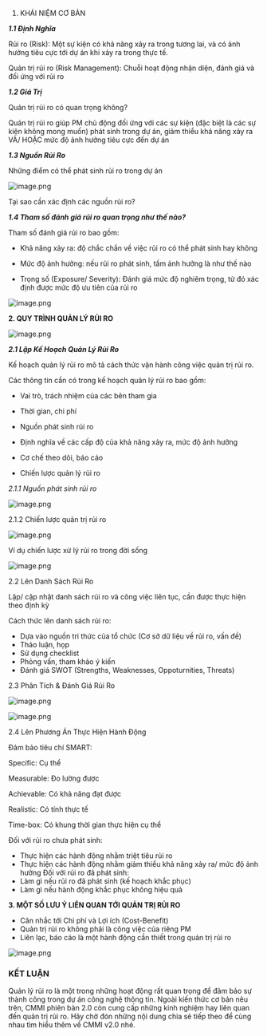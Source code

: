 1. KHÁI NIỆM CƠ BẢN
    
***1.1 Định Nghĩa***

Rủi ro (Risk): Một sự kiện có khả năng xảy ra trong tương lai, và có ảnh hưởng tiêu cực tới dự án khi xảy ra trong thực tế.

Quản trị rủi ro (Risk Management): Chuỗi hoạt động nhận diện, đánh giá và đối ứng với rủi ro
   
***1.2 Giá Trị***

Quản trị rủi ro có quan trọng không?

Quản trị rủi ro giúp PM chủ động đối ứng với các sự kiện (đặc biệt là các sự kiện không mong muốn) phát sinh trong dự án, giảm thiểu khả năng xảy ra VÀ/ HOẶC mức độ ảnh hưởng tiêu cực đến dự án
    
***1.3 Nguồn Rủi Ro***

Những điểm có thể phát sinh rủi ro trong dự án

![image.png](https://images.viblo.asia/6e7cbdb1-9d65-44d4-94b2-86d3dd9271de.png)

Tại sao cần xác định các nguồn rủi ro?
    
***1.4 Tham số đánh giá rủi ro quan trọng như thế nào?***

Tham số đánh giá rủi ro bao gồm:

   * Khả năng xảy ra: độ chắc chắn về việc rủi ro có thể phát sinh hay không
    
   * Mức độ ảnh hưởng: nếu rủi ro phát sinh, tầm ảnh hưởng là như thế nào
    
   * Trọng số (Exposure/ Severity): Đánh giá mức độ nghiêm trọng, từ đó xác định được mức độ ưu tiên của rủi ro
    
   ![image.png](https://images.viblo.asia/db798d1f-6d6f-42f6-a431-527a4465dbf6.png)

**2. QUY TRÌNH QUẢN LÝ RỦI RO**

![image.png](https://images.viblo.asia/6b0652aa-a322-457f-b13c-bab7496f2309.png)

***2.1 Lập Kế Hoạch Quản Lý Rủi Ro***

Kế hoạch quản lý rủi ro mô tả cách thức vận hành công việc quản trị rủi ro.

Các thông tin cần có trong kế hoạch quản lý rủi ro bao gồm:

- Vai trò, trách nhiệm của các bên tham gia

- Thời gian, chi phí

- Nguồn phát sinh rủi ro

- Định nghĩa về các cấp độ của khả năng xảy ra, mức độ ảnh hưởng

- Cơ chế theo dõi, báo cáo

- Chiến lược quản lý rủi ro
                
*2.1.1 Nguồn phát sinh rủi ro*

![image.png](https://images.viblo.asia/6d05879b-94cd-438a-9f0d-ebcd7559db95.png)

2.1.2 Chiến lược quản trị rủi ro 

![image.png](https://images.viblo.asia/c0bfe35b-3884-4b91-9d20-496e61531fc0.png)

Ví dụ chiến lược xử lý rủi ro trong đời sống

![image.png](https://images.viblo.asia/b04ed75f-fb85-4053-a99b-a798f8e73040.png)

2.2 Lên Danh Sách Rủi Ro

Lập/ cập nhật danh sách rủi ro và công việc liên tục, cần được thực hiện theo định kỳ 

Cách thức lên danh sách rủi ro:
- Dựa vào nguồn tri thức của tổ chức (Cơ sở dữ liệu về rủi ro, vấn đề)
- Thảo luận, họp
- Sử dụng checklist
- Phỏng vấn, tham khảo ý kiến
- Đánh giá SWOT (Strengths, Weaknesses, Oppoturnities, Threats)

2.3 Phân Tích & Đánh Giá Rủi Ro

![image.png](https://images.viblo.asia/742feb01-3cb3-4e68-aceb-d96d5178825a.png)

![image.png](https://images.viblo.asia/0f8a3549-fb8c-41da-b8af-158d38de2fb5.png)

2.4 Lên Phương Án Thực Hiện Hành Động

   Đảm bảo tiêu chí SMART:
   
   Specific: Cụ thể
   
   Measurable: Đo lường được
   
   Achievable: Có khả năng đạt được
   
   Realistic: Có tính thực tế
   
   Time-box: Có khung thời gian thực hiện cụ thể
   
   
Đối với rủi ro chưa phát sinh:
- Thực hiện các hành động nhằm triệt tiêu rủi ro
- Thực hiện các hành động nhằm giảm thiểu khả năng xảy ra/ mức độ
 ảnh hưởng
Đối với rủi ro đã phát sinh:
- Làm gì nếu rủi ro đã phát sinh (kế hoạch khắc phục)
- Làm gì nếu hành động khắc phục không hiệu quả 

**3. MỘT SỐ LƯU Ý LIÊN QUAN TỚI QUẢN TRỊ RỦI RO**

- Cân nhắc tới Chi phí và Lợi ích (Cost-Benefit)
- Quản trị rủi ro không phải là công việc của riêng PM
- Liên lạc, báo cáo là một hành động cần thiết trong quản trị rủi ro




![image.png](https://images.viblo.asia/5cbf9437-c0a4-4f3c-b236-3e01f1e47907.png)

### KẾT LUẬN 

Quản lý rủi ro là một trong những hoạt động rất quan trọng để đảm bảo sự thành công trong dự án công nghệ thông tin.
Ngoài kiến thức cơ bản nêu trên, CMMI phiên bản 2.0 còn cung cấp những kinh nghiệm hay liên quan đến quản trị rủi ro.
Hãy chờ đón những nội dung chia sẻ tiếp theo để cùng nhau tìm hiểu thêm về CMMI v2.0 nhé.